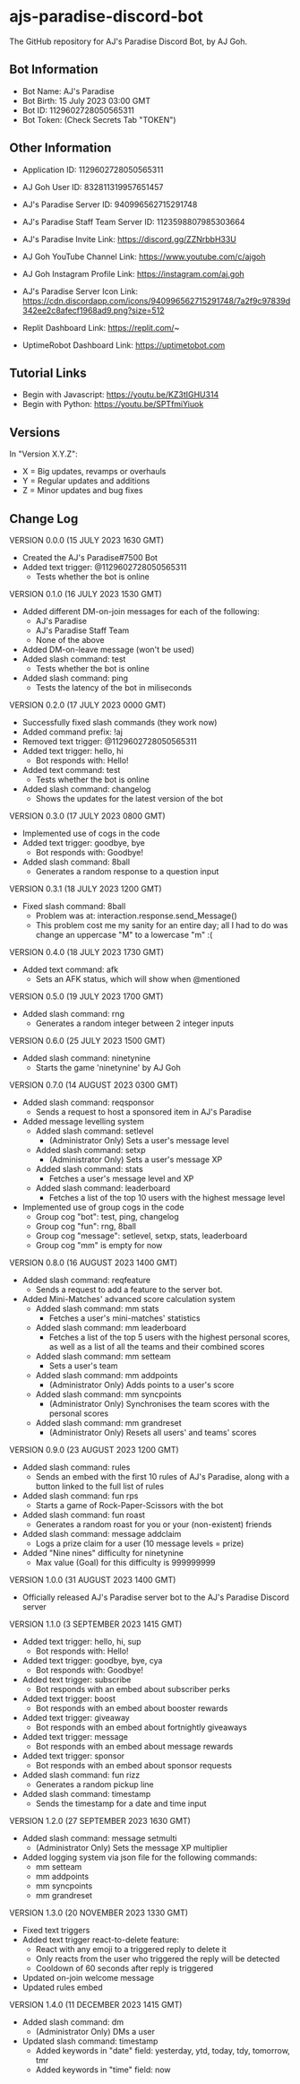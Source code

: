# ajs-paradise-discord-bot
The GitHub repository for AJ's Paradise Discord Bot, by AJ Goh.

## Bot Information

- Bot Name:  AJ's Paradise
- Bot Birth: 15 July 2023 03:00 GMT
- Bot ID:    1129602728050565311
- Bot Token: (Check Secrets Tab "TOKEN")


## Other Information

- Application ID: 1129602728050565311

- AJ Goh User ID: 832811319957651457
- AJ's Paradise Server ID: 940996562715291748
- AJ's Paradise Staff Team Server ID: 1123598807985303664

- AJ's Paradise Invite Link: https://discord.gg/ZZNrbbH33U
- AJ Goh YouTube Channel Link: https://www.youtube.com/c/ajgoh
- AJ Goh Instagram Profile Link: https://instagram.com/aj.goh

- AJ's Paradise Server Icon Link: https://cdn.discordapp.com/icons/940996562715291748/7a2f9c97839d342ee2c8afecf1968ad9.png?size=512

- Replit Dashboard Link: https://replit.com/~
- UptimeRobot Dashboard Link: https://uptimetobot.com


## Tutorial Links

- Begin with Javascript: https://youtu.be/KZ3tIGHU314
- Begin with Python: https://youtu.be/SPTfmiYiuok


## Versions

In "Version X.Y.Z":
- X = Big updates, revamps or overhauls
- Y = Regular updates and additions
- Z = Minor updates and bug fixes

## Change Log

VERSION 0.0.0 (15 JULY 2023 1630 GMT)

- Created the AJ's Paradise#7500 Bot
- Added text trigger: @1129602728050565311
  - Tests whether the bot is online

VERSION 0.1.0 (16 JULY 2023 1530 GMT)

- Added different DM-on-join messages for each of the following:
  - AJ's Paradise
  - AJ's Paradise Staff Team
  - None of the above
- Added DM-on-leave message (won't be used)
- Added slash command: test
  - Tests whether the bot is online
- Added slash command: ping
  - Tests the latency of the bot in miliseconds

VERSION 0.2.0 (17 JULY 2023 0000 GMT)

- Successfully fixed slash commands (they work now)
- Added command prefix: !aj
- Removed text trigger: @1129602728050565311
- Added text trigger: hello, hi
  - Bot responds with: Hello!
- Added text command: test
  - Tests whether the bot is online
- Added slash command: changelog
  - Shows the updates for the latest version of the bot

VERSION 0.3.0 (17 JULY 2023 0800 GMT)

- Implemented use of cogs in the code
- Added text trigger: goodbye, bye
  - Bot responds with: Goodbye!
- Added slash command: 8ball
  - Generates a random response to a question input

VERSION 0.3.1 (18 JULY 2023 1200 GMT)

- Fixed slash command: 8ball
  - Problem was at: interaction.response.send_Message()
  - This problem cost me my sanity for an entire day; all I had to do was change an uppercase "M" to a lowercase "m" :(

VERSION 0.4.0 (18 JULY 2023 1730 GMT)

- Added text command: afk
  - Sets an AFK status, which will show when @mentioned

VERSION 0.5.0 (19 JULY 2023 1700 GMT)

- Added slash command: rng
  - Generates a random integer between 2 integer inputs

VERSION 0.6.0 (25 JULY 2023 1500 GMT)

- Added slash command: ninetynine
  - Starts the game 'ninetynine' by AJ Goh

VERSION 0.7.0 (14 AUGUST 2023 0300 GMT)

- Added slash command: reqsponsor
  - Sends a request to host a sponsored item in AJ's Paradise
- Added message levelling system
  - Added slash command: setlevel
    - (Administrator Only) Sets a user's message level
  - Added slash command: setxp
    - (Administrator Only) Sets a user's message XP
  - Added slash command: stats
    - Fetches a user's message level and XP
  - Added slash command: leaderboard
    - Fetches a list of the top 10 users with the highest message level
- Implemented use of group cogs in the code
  - Group cog "bot": test, ping, changelog
  - Group cog "fun": rng, 8ball
  - Group cog "message": setlevel, setxp, stats, leaderboard
  - Group cog "mm" is empty for now

VERSION 0.8.0 (16 AUGUST 2023 1400 GMT)

- Added slash command: reqfeature
  - Sends a request to add a feature to the server bot.
- Added Mini-Matches' advanced score calculation system
  - Added slash command: mm stats
    - Fetches a user's mini-matches' statistics
  - Added slash command: mm leaderboard
    - Fetches a list of the top 5 users with the highest personal scores, as well as a list of all the teams and their combined scores
  - Added slash command: mm setteam
    - Sets a user's team
  - Added slash command: mm addpoints
    - (Administrator Only) Adds points to a user's score
  - Added slash command: mm syncpoints
    - (Administrator Only) Synchronises the team scores with the personal scores
  - Added slash command: mm grandreset
    - (Administrator Only) Resets all users' and teams' scores

VERSION 0.9.0 (23 AUGUST 2023 1200 GMT)

- Added slash command: rules
  - Sends an embed with the first 10 rules of AJ's Paradise, along with a button linked to the full list of rules
- Added slash command: fun rps
  - Starts a game of Rock-Paper-Scissors with the bot
- Added slash command: fun roast
  - Generates a random roast for you or your (non-existent) friends
- Added slash command: message addclaim
  - Logs a prize claim for a user (10 message levels = prize)
- Added "Nine nines" difficulty for ninetynine
  - Max value (Goal) for this difficulty is 999999999

VERSION 1.0.0 (31 AUGUST 2023 1400 GMT)

- Officially released AJ's Paradise server bot to the AJ's Paradise Discord server

VERSION 1.1.0 (3 SEPTEMBER 2023 1415 GMT)

- Added text trigger: hello, hi, sup
  - Bot responds with: Hello!
- Added text trigger: goodbye, bye, cya
  - Bot responds with: Goodbye!
- Added text trigger: subscribe
  - Bot responds with an embed about subscriber perks
- Added text trigger: boost
  - Bot responds with an embed about booster rewards
- Added text trigger: giveaway
  - Bot responds with an embed about fortnightly giveaways
- Added text trigger: message
  - Bot responds with an embed about message rewards
- Added text trigger: sponsor
  - Bot responds with an embed about sponsor requests
- Added slash command: fun rizz
  - Generates a random pickup line
- Added slash command: timestamp
  - Sends the timestamp for a date and time input

VERSION 1.2.0 (27 SEPTEMBER 2023 1630 GMT)

- Added slash command: message setmulti
  - (Administrator Only) Sets the message XP multiplier
- Added logging system via json file for the following commands:
  - mm setteam
  - mm addpoints
  - mm syncpoints
  - mm grandreset

VERSION 1.3.0 (20 NOVEMBER 2023 1330 GMT)

- Fixed text triggers
- Added text trigger react-to-delete feature:
  - React with any emoji to a triggered reply to delete it
  - Only reacts from the user who triggered the reply will be detected
  - Cooldown of 60 seconds after reply is triggered
- Updated on-join welcome message
- Updated rules embed

VERSION 1.4.0 (11 DECEMBER 2023 1415 GMT)

- Added slash command: dm
  - (Administrator Only) DMs a user
- Updated slash command: timestamp
  - Added keywords in "date" field: yesterday, ytd, today, tdy, tomorrow, tmr
  - Added keywords in "time" field: now
